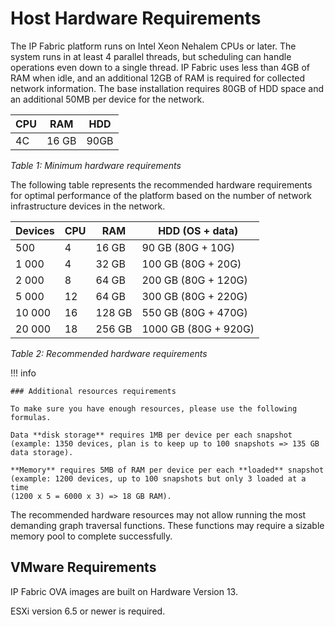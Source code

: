 # Host Hardware Requirements

The IP Fabric platform runs on Intel Xeon Nehalem CPUs or later. The
system runs in at least 4 parallel threads, but scheduling can handle
operations even down to a single thread. IP Fabric uses less than 4GB of
RAM when idle, and an additional 12GB of RAM is required for collected
network information. The base installation requires 80GB of HDD space
and an additional 50MB per device for the network.

| CPU | RAM   | HDD  |
|-----|-------|------|
| 4C  | 16 GB | 90GB |


*Table 1: Minimum hardware requirements*

The following table represents the recommended hardware requirements for
optimal performance of the platform based on the number of network
infrastructure devices in the network.

| Devices | CPU | RAM    | HDD (OS + data)      |
|---------|-----|--------|----------------------|
| 500     | 4   | 16 GB  | 90 GB (80G + 10G)    |
| 1 000   | 4   | 32 GB  | 100 GB (80G + 20G)   |
| 2 000   | 8   | 64 GB  | 200 GB (80G + 120G)  |
| 5 000   | 12  | 64 GB  | 300 GB (80G + 220G)  |
| 10 000  | 16  | 128 GB | 550 GB (80G + 470G)  |
| 20 000  | 18  | 256 GB | 1000 GB (80G + 920G) |


*Table 2: Recommended hardware requirements*

!!! info
    
    ### Additional resources requirements
    
    To make sure you have enough resources, please use the following
    formulas.

    Data **disk storage** requires 1MB per device per each snapshot
    (example: 1350 devices, plan is to keep up to 100 snapshots => 135 GB
    data storage).

    **Memory** requires 5MB of RAM per device per each **loaded** snapshot
    (example: 1200 devices, up to 100 snapshots but only 3 loaded at a time
    (1200 x 5 = 6000 x 3) => 18 GB RAM).



The recommended hardware resources may not allow running the most
demanding graph traversal functions. These functions may require a
sizable memory pool to complete successfully.

## VMware Requirements

IP Fabric OVA images are built on Hardware Version 13.

ESXi version 6.5 or newer is required.
